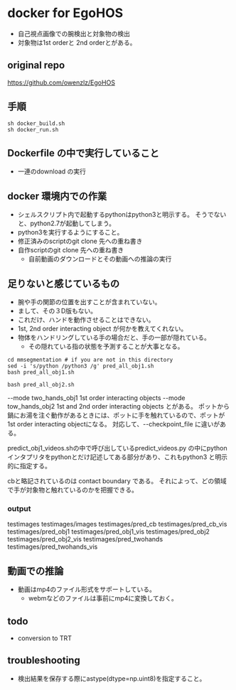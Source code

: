 # docker for EgoHOS
- 自己視点画像での腕検出と対象物の検出
- 対象物は1st orderと 2nd orderとがある。

## original repo
https://github.com/owenzlz/EgoHOS

## 手順
```commandline
sh docker_build.sh
sh docker_run.sh

```
## Dockerfile の中で実行していること
- 一連のdownload の実行

## docker 環境内での作業
- シェルスクリプト内で起動するpythonはpython3と明示する。
そうでないと、python2.7が起動してしまう。
- python3を実行するようにすること。
- 修正済みのscriptのgit clone 先への重ね書き
- 自作scriptのgit clone 先への重ね書き
  - 自前動画のダウンロードとその動画への推論の実行

## 足りないと感じているもの
- 腕や手の関節の位置を出すことが含まれていない。
- まして、その３D版もない。
- これだけ、ハンドを動作させることはできない。
- 1st, 2nd order interacting object が何かを教えてくれない。 
- 物体をハンドリングしている手の場合だと、手の一部が隠れている。
  - その隠れている指の状態を予測することが大事となる。

```commandline
cd mmsegmentation # if you are not in this directory
sed -i 's/python /python3 /g' pred_all_obj1.sh
bash pred_all_obj1.sh

bash pred_all_obj2.sh

```

--mode two_hands_obj1 1st order interacting objects
--mode tow_hands_obj2 1st and 2nd order interacting objects
とがある。
ポットから鍋にお湯を注ぐ動作があるときには、ポットに手を触れているので、ポットが
1st order interacting objectになる。
対応して、--checkpoint_file に違いがある。


predict_obj1_videos.shの中で呼び出しているpredict_videos.py の中にpythonインタプリタをpythonとだけ記述してある部分があり、これもpython3 と明示的に指定する。


cbと略記されているのは
contact boundary である。
それによって、どの領域で手が対象物と触れているのかを把握できる。


### output 
testimages
testimages/images
testimages/pred_cb
testimages/pred_cb_vis
testimages/pred_obj1
testimages/pred_obj1_vis
testimages/pred_obj2
testimages/pred_obj2_vis
testimages/pred_twohands
testimages/pred_twohands_vis

## 動画での推論
- 動画はmp4のファイル形式をサポートしている。
  - webmなどのファイルは事前にmp4に変換しておく。


## todo
- conversion to TRT

## troubleshooting
- 検出結果を保存する際にastype(dtype=np.uint8)を指定すること。
